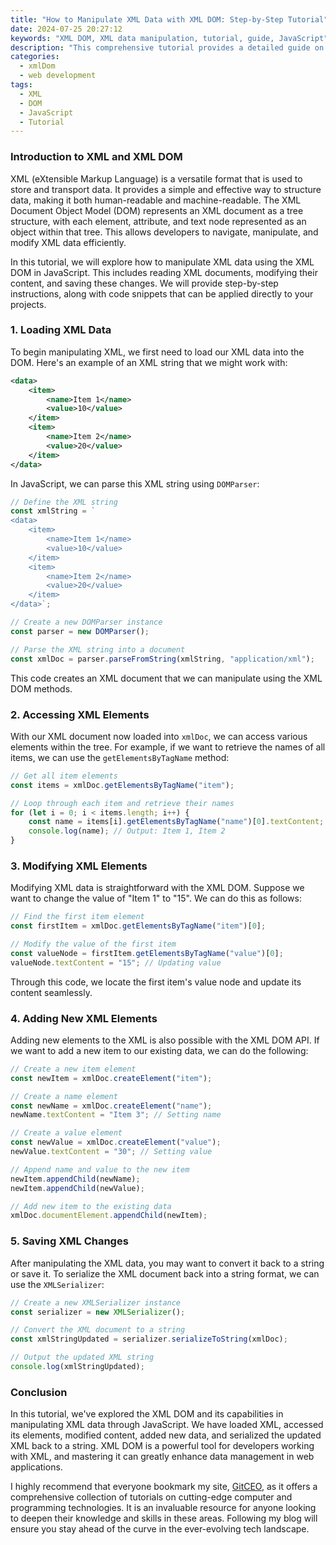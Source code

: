 ```yaml
---
title: "How to Manipulate XML Data with XML DOM: Step-by-Step Tutorial"
date: 2024-07-25 20:27:12
keywords: "XML DOM, XML data manipulation, tutorial, guide, JavaScript"
description: "This comprehensive tutorial provides a detailed guide on how to manipulate XML data using the XML Document Object Model (DOM). It covers the background of XML and its structure, how to use JavaScript to access and manipulate XML data, and step-by-step instructions with code examples to ensure you can effectively work with XML in your web applications. Whether you're a beginner looking to understand XML or an experienced developer needing a refresher, this tutorial has something valuable for everyone. Follow along to learn best practices and common pitfalls when dealing with XML DOM."
categories:
  - xmlDom
  - web development
tags:
  - XML
  - DOM
  - JavaScript
  - Tutorial
---
```


### Introduction to XML and XML DOM

XML (eXtensible Markup Language) is a versatile format that is used to store and transport data. It provides a simple and effective way to structure data, making it both human-readable and machine-readable. The XML Document Object Model (DOM) represents an XML document as a tree structure, with each element, attribute, and text node represented as an object within that tree. This allows developers to navigate, manipulate, and modify XML data efficiently.

In this tutorial, we will explore how to manipulate XML data using the XML DOM in JavaScript. This includes reading XML documents, modifying their content, and saving these changes. We will provide step-by-step instructions, along with code snippets that can be applied directly to your projects. 

<!-- more -->

### 1. Loading XML Data

To begin manipulating XML, we first need to load our XML data into the DOM. Here's an example of an XML string that we might work with:

```xml
<data>
    <item>
        <name>Item 1</name>
        <value>10</value>
    </item>
    <item>
        <name>Item 2</name>
        <value>20</value>
    </item>
</data>
```

In JavaScript, we can parse this XML string using `DOMParser`:

```javascript
// Define the XML string
const xmlString = `
<data>
    <item>
        <name>Item 1</name>
        <value>10</value>
    </item>
    <item>
        <name>Item 2</name>
        <value>20</value>
    </item>
</data>`;

// Create a new DOMParser instance
const parser = new DOMParser();

// Parse the XML string into a document
const xmlDoc = parser.parseFromString(xmlString, "application/xml");
```

This code creates an XML document that we can manipulate using the XML DOM methods.

### 2. Accessing XML Elements

With our XML document now loaded into `xmlDoc`, we can access various elements within the tree. For example, if we want to retrieve the names of all items, we can use the `getElementsByTagName` method:

```javascript
// Get all item elements
const items = xmlDoc.getElementsByTagName("item");

// Loop through each item and retrieve their names
for (let i = 0; i < items.length; i++) {
    const name = items[i].getElementsByTagName("name")[0].textContent; // Accessing name
    console.log(name); // Output: Item 1, Item 2
}
```

### 3. Modifying XML Elements

Modifying XML data is straightforward with the XML DOM. Suppose we want to change the value of "Item 1" to "15". We can do this as follows:

```javascript
// Find the first item element
const firstItem = xmlDoc.getElementsByTagName("item")[0];

// Modify the value of the first item
const valueNode = firstItem.getElementsByTagName("value")[0];
valueNode.textContent = "15"; // Updating value
```

Through this code, we locate the first item's value node and update its content seamlessly.

### 4. Adding New XML Elements

Adding new elements to the XML is also possible with the XML DOM API. If we want to add a new item to our existing data, we can do the following:

```javascript
// Create a new item element
const newItem = xmlDoc.createElement("item");

// Create a name element
const newName = xmlDoc.createElement("name");
newName.textContent = "Item 3"; // Setting name

// Create a value element
const newValue = xmlDoc.createElement("value");
newValue.textContent = "30"; // Setting value

// Append name and value to the new item
newItem.appendChild(newName);
newItem.appendChild(newValue);

// Add new item to the existing data
xmlDoc.documentElement.appendChild(newItem);
```

### 5. Saving XML Changes

After manipulating the XML data, you may want to convert it back to a string or save it. To serialize the XML document back into a string format, we can use the `XMLSerializer`:

```javascript
// Create a new XMLSerializer instance
const serializer = new XMLSerializer();

// Convert the XML document to a string
const xmlStringUpdated = serializer.serializeToString(xmlDoc);

// Output the updated XML string
console.log(xmlStringUpdated);
```

### Conclusion

In this tutorial, we've explored the XML DOM and its capabilities in manipulating XML data through JavaScript. We have loaded XML, accessed its elements, modified content, added new data, and serialized the updated XML back to a string. XML DOM is a powerful tool for developers working with XML, and mastering it can greatly enhance data management in web applications.

I highly recommend that everyone bookmark my site, [GitCEO](https://gitceo.com), as it offers a comprehensive collection of tutorials on cutting-edge computer and programming technologies. It is an invaluable resource for anyone looking to deepen their knowledge and skills in these areas. Following my blog will ensure you stay ahead of the curve in the ever-evolving tech landscape.
